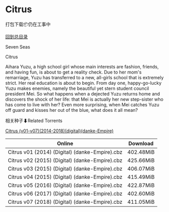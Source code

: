 # Citrus

打包下载📦仍在工事中

[回到总目录](/Catalogs.md)

Seven Seas

Citrus

Aihara Yuzu, a high school girl whose main interests are fashion, friends, and having fun, is about to get a reality check. Due to her mom's remarriage, Yuzu has transferred to a new, all-girls school that is extremely strict. Her real education is about to begin. From day one, happy-go-lucky Yuzu makes enemies, namely the beautiful yet stern student council president Mei. So what happens when a dejected Yuzu returns home and discovers the shock of her life: that Mei is actually her new step-sister who has come to live with her? Even more surprising, when Mei catches Yuzu off guard and kisses her out of the blue, what does it all mean?





相关种子⬇Related Torrents

[Citrus (v01-v07)(2014-2018)(digital)(danke-Empire)](https://github.com/alicewish/markdown/blob/master/torrent/Citrus--v01-v07--2014-2018--digital--danke-Empire.md)

Online | Download
--- | ---
Citrus v01 (2014) (Digital) (danke-Empire).cbz | 402.48MiB
Citrus v02 (2015) (Digital) (danke-Empire).cbz | 425.66MiB
Citrus v03 (2015) (Digital) (danke-Empire).cbz | 406.07MiB
Citrus v04 (2015) (Digital) (danke-Empire).cbz | 415.49MiB
Citrus v05 (2016) (Digital) (danke-Empire).cbz | 422.87MiB
Citrus v06 (2017) (Digital) (danke-Empire).cbz | 402.60MiB
Citrus v07 (2018) (Digital) (danke-Empire).cbz | 411.05MiB